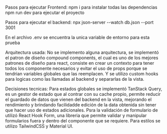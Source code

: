 Pasos para ejecutar Frontend:
npm i para instalar todas las dependencias
npm run dev para ejecutar el proyecto

Pasos para ejecutar el backend:
npx json-server --watch db.json --port 3001

En el archivo .env se encuentra la unica variable de entorno para esta prueba

Arquitectura usada:
No se implemento alguna arquitectura, se implementó el patron de diseño compound components, el cual es uno de los
mejores patrones de diseño para react, consiste en crear un contexto para tener todos los componente necesarios y evitar el uso de props porque se tendrian variables globales que las reemplacen.
Y se utilizo custom hooks para logicas como las llamadas al backend y separarlas de la vista.

Decisiones tecnicas:
Para estados globales se implementó TanStack Query, es un gestor de estado que al contrar con su cache propio, permite reducir el guardado de datos que vienen del backend en la vista, mejorando el rendimiento y brindando facilidadde edición de la data obtenida sin tener que hacer uso de estados adicionales.
Psra la validación de formulario de utilizó React Hook Form, una libreria que permite validar y manipular formularios fuera y dentro del componente que se requiere.
Para estilos se utilizo TailwindCSS y Material UI.
